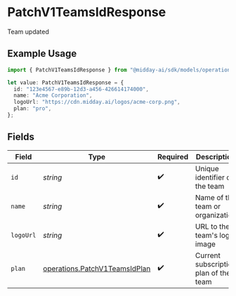 # PatchV1TeamsIdResponse

Team updated

## Example Usage

```typescript
import { PatchV1TeamsIdResponse } from "@midday-ai/sdk/models/operations";

let value: PatchV1TeamsIdResponse = {
  id: "123e4567-e89b-12d3-a456-426614174000",
  name: "Acme Corporation",
  logoUrl: "https://cdn.midday.ai/logos/acme-corp.png",
  plan: "pro",
};
```

## Fields

| Field                                                                          | Type                                                                           | Required                                                                       | Description                                                                    | Example                                                                        |
| ------------------------------------------------------------------------------ | ------------------------------------------------------------------------------ | ------------------------------------------------------------------------------ | ------------------------------------------------------------------------------ | ------------------------------------------------------------------------------ |
| `id`                                                                           | *string*                                                                       | :heavy_check_mark:                                                             | Unique identifier of the team                                                  | 123e4567-e89b-12d3-a456-426614174000                                           |
| `name`                                                                         | *string*                                                                       | :heavy_check_mark:                                                             | Name of the team or organization                                               | Acme Corporation                                                               |
| `logoUrl`                                                                      | *string*                                                                       | :heavy_check_mark:                                                             | URL to the team's logo image                                                   | https://cdn.midday.ai/logos/acme-corp.png                                      |
| `plan`                                                                         | [operations.PatchV1TeamsIdPlan](../../models/operations/patchv1teamsidplan.md) | :heavy_check_mark:                                                             | Current subscription plan of the team                                          | pro                                                                            |